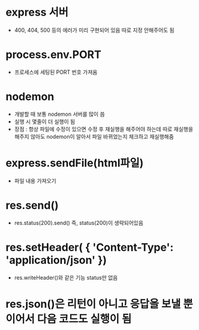 # express 서버
- 400, 404, 500 등의 에러가 미리 구현되어 있음 따로 지정 안해주어도 됨

# process.env.PORT
- 프로세스에 세팅된 PORT 번호 가져옴

# nodemon
- 개발할 때 보통 nodemon 서버를 많이 씀
- 실행 시 몇줄이 더 실행이 됨
- 장점 : 항상 파일에 수정이 있으면 수정 후 재실행을 해주어야 하는데 따로 재실행을 해주지 않아도 nodemon이 알아서 파일 바뀌었는지 체크하고 재실행해줌

# express.sendFile(html파일)
- 파일 내용 가져오기

# res.send()
- res.status(200).send() 즉, status(200)이 생략되어있음

# res.setHeader( { 'Content-Type': 'application/json' })
- res.writeHeader()와 같은 기능 status만 없음

# res.json()은 리턴이 아니고 응답을 보낼 뿐이어서 다음 코드도 실행이 됨